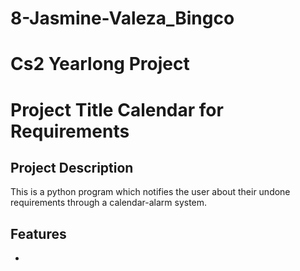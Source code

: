 # 8-Jasmine-Valeza_Bingco
# Cs2 Yearlong Project

# Project Title **Calendar for Requirements**

## Project Description
This is a python program which notifies the user about their undone requirements through a calendar-alarm system.

## Features
-
